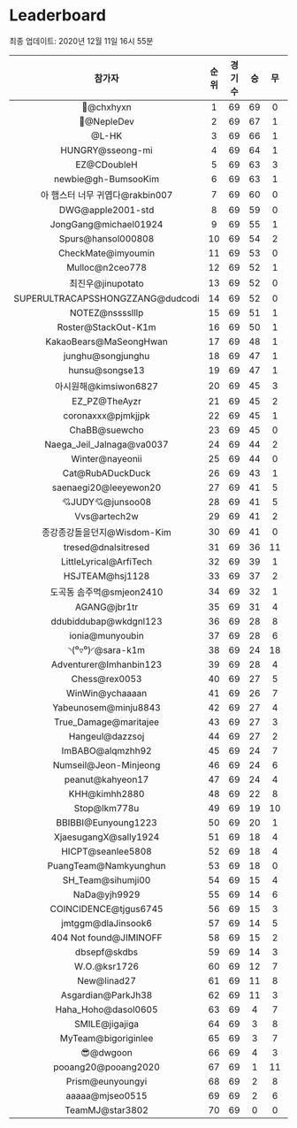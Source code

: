# Leaderboard
최종 업데이트: 2020년 12월 11일 16시 55분




| 참가자 | 순위 | 경기수 | 승 | 무 | 패 | 승점 |
|:---:|:---:|:---:|:---:|:---:|:---:|:---:|
| 👑@chxhyxn | 1 | 69 | 69 | 0 | 0 | 207 |
| 💸@NepleDev | 2 | 69 | 67 | 1 | 1 | 202 |
| @L-HK | 3 | 69 | 66 | 1 | 2 | 199 |
| HUNGRY@sseong-mi | 4 | 69 | 64 | 1 | 4 | 193 |
| EZ@CDoubleH | 5 | 69 | 63 | 3 | 3 | 192 |
| newbie@gh-BumsooKim | 6 | 69 | 63 | 1 | 5 | 190 |
| 아 햄스터 너무 귀엽다@rakbin007 | 7 | 69 | 60 | 0 | 9 | 180 |
| DWG@apple2001-std | 8 | 69 | 59 | 0 | 10 | 177 |
| JongGang@michael01924 | 9 | 69 | 55 | 1 | 13 | 166 |
| Spurs@hansol000808 | 10 | 69 | 54 | 2 | 13 | 164 |
| CheckMate@imyoumin | 11 | 69 | 53 | 0 | 16 | 159 |
| Mulloc@n2ceo778 | 12 | 69 | 52 | 1 | 16 | 157 |
| 최진우@jinupotato | 13 | 69 | 52 | 0 | 17 | 156 |
| SUPERULTRACAPSSHONGZZANG@dudcodi | 14 | 69 | 52 | 0 | 17 | 156 |
| NOTEZ@nsssslllp | 15 | 69 | 51 | 1 | 17 | 154 |
| Roster@StackOut-K1m | 16 | 69 | 50 | 1 | 18 | 151 |
| KakaoBears@MaSeongHwan | 17 | 69 | 48 | 1 | 20 | 145 |
| junghu@songjunghu | 18 | 69 | 47 | 1 | 21 | 142 |
| hunsu@songse13 | 19 | 69 | 47 | 1 | 21 | 142 |
| 아시원해@kimsiwon6827 | 20 | 69 | 45 | 3 | 21 | 138 |
| EZ_PZ@TheAyzr | 21 | 69 | 45 | 2 | 22 | 137 |
| coronaxxx@pjmkjjpk | 22 | 69 | 45 | 1 | 23 | 136 |
| ChaBB@suewcho | 23 | 69 | 45 | 0 | 24 | 135 |
| Naega_Jeil_Jalnaga@va0037 | 24 | 69 | 44 | 2 | 23 | 134 |
| Winter@nayeonii | 25 | 69 | 44 | 0 | 25 | 132 |
| Cat@RubADuckDuck | 26 | 69 | 43 | 1 | 25 | 130 |
| saenaegi20@leeyewon20 | 27 | 69 | 41 | 5 | 23 | 128 |
| 💘JUDY💘@junsoo08 | 28 | 69 | 41 | 5 | 23 | 128 |
| Vvs@artech2w | 29 | 69 | 41 | 2 | 26 | 125 |
| 종강종강돌을던지@Wisdom-Kim | 30 | 69 | 41 | 0 | 28 | 123 |
| tresed@dnalsitresed | 31 | 69 | 36 | 11 | 22 | 119 |
| LittleLyrical@ArfiTech | 32 | 69 | 39 | 1 | 29 | 118 |
| HSJTEAM@hsj1128 | 33 | 69 | 37 | 2 | 30 | 113 |
| 도곡동 솜주먹@smjeon2410 | 34 | 69 | 32 | 1 | 36 | 97 |
| AGANG@jbr1tr | 35 | 69 | 31 | 4 | 34 | 97 |
| ddubiddubap@wkdgnl123 | 36 | 69 | 28 | 8 | 33 | 92 |
| ionia@munyoubin | 37 | 69 | 28 | 6 | 35 | 90 |
| ◝(⁰▿⁰)◜@sara-k1m | 38 | 69 | 24 | 18 | 27 | 90 |
| Adventurer@Imhanbin123 | 39 | 69 | 28 | 4 | 37 | 88 |
| Chess@rex0053 | 40 | 69 | 27 | 5 | 37 | 86 |
| WinWin@ychaaaan | 41 | 69 | 26 | 7 | 36 | 85 |
| Yabeunosem@minju8843 | 42 | 69 | 27 | 4 | 38 | 85 |
| True_Damage@maritajee | 43 | 69 | 27 | 3 | 39 | 84 |
| Hangeul@dazzsoj | 44 | 69 | 27 | 2 | 40 | 83 |
| ImBABO@alqmzhh92 | 45 | 69 | 24 | 7 | 38 | 79 |
| Numseil@Jeon-Minjeong | 46 | 69 | 24 | 6 | 39 | 78 |
| peanut@kahyeon17 | 47 | 69 | 24 | 4 | 41 | 76 |
| KHH@kimhh2880 | 48 | 69 | 22 | 8 | 39 | 74 |
| Stop@lkm778u | 49 | 69 | 19 | 10 | 40 | 67 |
| BBIBBI@Eunyoung1223 | 50 | 69 | 20 | 1 | 48 | 61 |
| XjaesugangX@sally1924 | 51 | 69 | 18 | 4 | 47 | 58 |
| HICPT@seanlee5808 | 52 | 69 | 18 | 4 | 47 | 58 |
| PuangTeam@Namkyunghun | 53 | 69 | 18 | 0 | 51 | 54 |
| SH_Team@sihumji00 | 54 | 69 | 15 | 4 | 50 | 49 |
| NaDa@yjh9929 | 55 | 69 | 14 | 6 | 49 | 48 |
| COINCIDENCE@tjgus6745 | 56 | 69 | 15 | 3 | 51 | 48 |
| jmtggm@dlaJinsook6 | 57 | 69 | 14 | 5 | 50 | 47 |
| 404 Not found@JIMINOFF | 58 | 69 | 15 | 2 | 52 | 47 |
| dbsepf@skdbs | 59 | 69 | 14 | 3 | 52 | 45 |
| W.O.@ksr1726 | 60 | 69 | 12 | 7 | 50 | 43 |
| New@linad27 | 61 | 69 | 11 | 8 | 50 | 41 |
| Asgardian@ParkJh38 | 62 | 69 | 11 | 3 | 55 | 36 |
| Haha_Hoho@dasol0605 | 63 | 69 | 4 | 7 | 58 | 19 |
| SMILE@jigajiga | 64 | 69 | 3 | 8 | 58 | 17 |
| MyTeam@bigoriginlee | 65 | 69 | 3 | 7 | 59 | 16 |
| 😎@dwgoon | 66 | 69 | 4 | 3 | 62 | 15 |
| pooang20@pooang2020 | 67 | 69 | 1 | 11 | 57 | 14 |
| Prism@eunyoungyi | 68 | 69 | 2 | 8 | 59 | 14 |
| aaaaa@mjseo0515 | 69 | 69 | 2 | 6 | 61 | 12 |
| TeamMJ@star3802 | 70 | 69 | 0 | 0 | 69 | 0 |